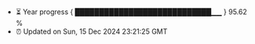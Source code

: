 - ⏳ Year progress { ████████████████████████████▁▁ } 95.62 %
- ⏰ Updated on Sun, 15 Dec 2024 23:21:25 GMT

